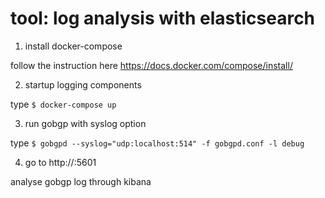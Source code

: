 tool: log analysis with elasticsearch
===

1. install docker-compose

follow the instruction here https://docs.docker.com/compose/install/

2. startup logging components

type `$ docker-compose up`

3. run gobgp with syslog option

type `$ gobgpd --syslog="udp:localhost:514" -f gobgpd.conf -l debug`

4. go to http://<docker-host-ip>:5601

analyse gobgp log through kibana
